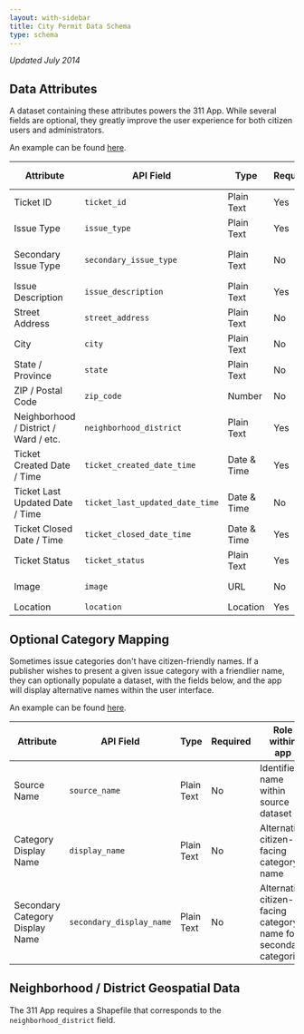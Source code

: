 ```yaml
---
layout: with-sidebar
title: City Permit Data Schema
type: schema
---
```


_Updated July 2014_

## Data Attributes

A dataset containing these attributes powers the 311 App.  While several fields are optional, they greatly improve the user experience for both citizen users and administrators.  

An example can be found [here](https://scs.demo.socrata.com/Government/NOLA-311-App-Data/kdi4-pasu).  

| Attribute                             | API Field                       | Type        | Required | Role within app                     |
| ---                                   | ---                             | ---         | ---      | ---                                 |
| Ticket ID                             | `ticket_id`                     | Plain Text  | Yes      | Unique ID, search                   |
| Issue Type                            | `issue_type`                    | Plain Text  | Yes      | Categorization, filtering           |
| Secondary Issue Type                  | `secondary_issue_type`          | Plain Text  | No       | Secondary categorization, filtering |
| Issue Description                     | `issue_description`             | Plain Text  | Yes      | User-facing context                 |
| Street Address                        | `street_address`                | Plain Text  | No       | Search                              |
| City                                  | `city`                          | Plain Text  | No       | Search                              |
| State / Province                      | `state`                         | Plain Text  | No       | Search                              |
| ZIP / Postal Code                     | `zip_code`                      | Number      | No       | Search                              |
| Neighborhood / District / Ward / etc. | `neighborhood_district`         | Plain Text  | Yes      | Filtering, categorization           |
| Ticket Created Date / Time            | `ticket_created_date_time`      | Date & Time | Yes      | Filtering, charting                 |
| Ticket Last Updated Date / Time       | `ticket_last_updated_date_time` | Date & Time | No       | Filtering, charting                 |
| Ticket Closed Date / Time             | `ticket_closed_date_time`       | Date & Time | Yes      | Filtering, charting                 |
| Ticket Status                         | `ticket_status`                 | Plain Text  | Yes      | Filtering, charting                 |
| Image                                 | `image`                         | URL         | No       | User-facing context                 |
| Location                              | `location`                      | Location    | Yes      | Mapping                             |

## Optional Category Mapping

Sometimes issue categories don't have citizen-friendly names.  If a publisher wishes to present a given issue category with a friendlier name, they can optionally populate a dataset, with the fields below, and the app will display alternative names within the user interface.  

An example can be found [here](https://scs.demo.socrata.com/Government/NOLA-311-Category-Names/n4pj-tfiu).  

| Attribute                       | API Field                | Type       | Required | Role within app                                                   |
| ---                             | ---                      | ---        | ---      | ---                                                               |
| Source Name                     | `source_name`            | Plain Text | No       | Identifies name within source dataset                             |
| Category Display Name           | `display_name`           | Plain Text | No       | Alternative citizen-facing category name                          |
| Secondary Category Display Name | `secondary_display_name` | Plain Text | No       | Alternative citizen-facing category name for secondary categories |

## Neighborhood / District Geospatial Data

The 311 App requires a Shapefile that corresponds to the `neighborhood_district` field.
